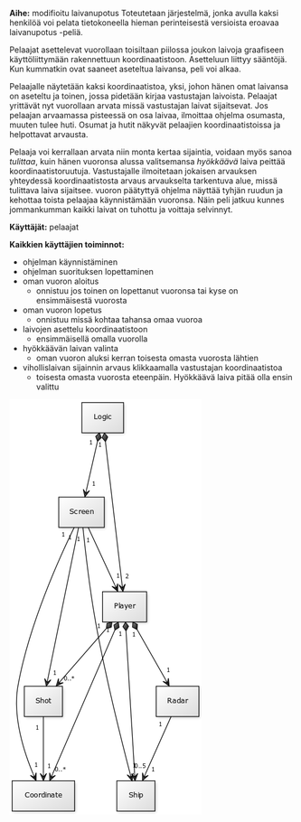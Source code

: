 **Aihe:** modifioitu laivanupotus Toteutetaan järjestelmä, jonka avulla kaksi henkilöä voi pelata tietokoneella hieman perinteisestä versioista eroavaa laivanupotus -peliä. 

Pelaajat asettelevat vuorollaan toisiltaan piilossa joukon laivoja graafiseen käyttöliittymään rakennettuun koordinaatistoon. Asetteluun liittyy sääntöjä. Kun kummatkin ovat saaneet aseteltua laivansa, peli voi alkaa.

Pelaajalle näytetään kaksi koordinaatistoa, yksi, johon hänen omat laivansa on aseteltu ja toinen, jossa pidetään kirjaa vastustajan laivoista. Pelaajat yrittävät nyt vuorollaan arvata missä vastustajan laivat sijaitsevat. Jos pelaajan arvaamassa pisteessä on osa laivaa, ilmoittaa ohjelma osumasta, muuten tulee huti. Osumat ja hutit näkyvät pelaajien koordinaatistoissa ja helpottavat arvausta. 

Pelaaja voi kerrallaan arvata niin monta kertaa sijaintia, voidaan myös sanoa *tulittaa*, kuin hänen vuoronsa alussa valitsemansa *hyökkäävä* laiva peittää koordinaatistoruutuja. Vastustajalle ilmoitetaan jokaisen arvauksen yhteydessä koordinaatistosta arvaus arvaukselta tarkentuva alue, missä tulittava laiva sijaitsee. vuoron päätyttyä ohjelma näyttää tyhjän ruudun ja kehottaa toista pelaajaa käynnistämään vuoronsa. Näin peli jatkuu kunnes jommankumman kaikki laivat on tuhottu ja voittaja selvinnyt.


**Käyttäjät:** pelaajat

**Kaikkien käyttäjien toiminnot:**
- ohjelman käynnistäminen
- ohjelman suorituksen lopettaminen
- oman vuoron aloitus
   * onnistuu jos toinen on lopettanut vuoronsa tai kyse on ensimmäisestä  vuorosta
- oman vuoron lopetus
   * onnistuu missä kohtaa tahansa omaa vuoroa
- laivojen asettelu koordinaatistoon
   * ensimmäisellä omalla vuorolla
- hyökkäävän laivan valinta
   * oman vuoron aluksi kerran toisesta omasta vuorosta lähtien
- vihollislaivan sijainnin arvaus klikkaamalla vastustajan koordinaatistoa
   * toisesta omasta vuorosta eteenpäin. Hyökkäävä laiva pitää olla ensin  valittu


![Alt text](https://github.com/JarmoKallio/SinkTheShips/blob/master/dokumentaatio/luokkakaavio.png)




